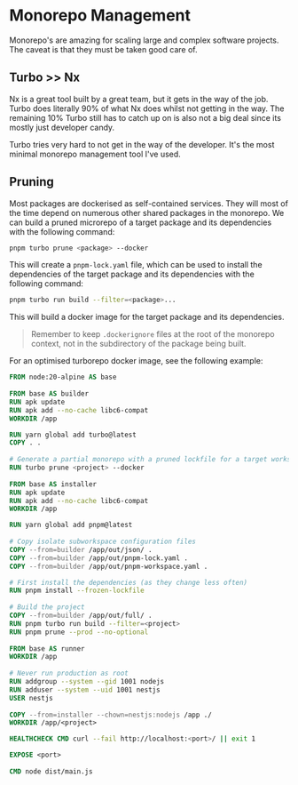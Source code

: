 # Monorepo Management

Monorepo's are amazing for scaling large and complex software projects. The caveat is that they must be taken good care of.

## Turbo >> Nx

Nx is a great tool built by a great team, but it gets in the way of the job. Turbo does literally 90% of what Nx does whilst not getting in the way. The remaining 10% Turbo still has to catch up on is also not a big deal since its mostly just developer candy.

Turbo tries very hard to not get in the way of the developer. It's the most minimal monorepo management tool I've used.

## Pruning

Most packages are dockerised as self-contained services. They will most of the time depend on numerous other shared packages in the monorepo. We can build a pruned microrepo of a target package and its dependencies with the following command:

```bash
pnpm turbo prune <package> --docker
```

This will create a `pnpm-lock.yaml` file, which can be used to install the dependencies of the target package and its dependencies with the following command:

```bash
pnpm turbo run build --filter=<package>...
```

This will build a docker image for the target package and its dependencies.

> Remember to keep `.dockerignore` files at the root of the monorepo context, not in the subdirectory of the package being built.

For an optimised turborepo docker image, see the following example:

```dockerfile
FROM node:20-alpine AS base
 
FROM base AS builder
RUN apk update
RUN apk add --no-cache libc6-compat
WORKDIR /app

RUN yarn global add turbo@latest
COPY . .
 
# Generate a partial monorepo with a pruned lockfile for a target workspace.
RUN turbo prune <project> --docker
 
FROM base AS installer
RUN apk update
RUN apk add --no-cache libc6-compat
WORKDIR /app

RUN yarn global add pnpm@latest 
 
# Copy isolate subworkspace configuration files
COPY --from=builder /app/out/json/ .
COPY --from=builder /app/out/pnpm-lock.yaml .
COPY --from=builder /app/out/pnpm-workspace.yaml .

# First install the dependencies (as they change less often)
RUN pnpm install --frozen-lockfile
 
# Build the project
COPY --from=builder /app/out/full/ .
RUN pnpm turbo run build --filter=<project> 
RUN pnpm prune --prod --no-optional
 
FROM base AS runner
WORKDIR /app
 
# Never run production as root
RUN addgroup --system --gid 1001 nodejs
RUN adduser --system --uid 1001 nestjs 
USER nestjs 
 
COPY --from=installer --chown=nestjs:nodejs /app ./
WORKDIR /app/<project>

HEALTHCHECK CMD curl --fail http://localhost:<port>/ || exit 1

EXPOSE <port> 
 
CMD node dist/main.js
```
